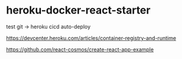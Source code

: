﻿# heroku-docker-react-starter

test git -> heroku cicd auto-deploy

https://devcenter.heroku.com/articles/container-registry-and-runtime

https://github.com/react-cosmos/create-react-app-example

